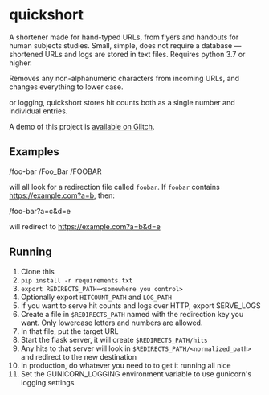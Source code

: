 # quickshort
A shortener made for hand-typed URLs, from flyers and handouts for human subjects studies. Small, simple, does not require a database — shortened URLs and logs are stored in text files. Requires python 3.7 or higher.

Removes any non-alphanumeric characters from incoming URLs, and changes everything to lower case.

or logging, quickshort stores hit counts both as a single number and individual entries.

A demo of this project is [available on Glitch](https://glitch.com/edit/#!/quickshort-demo).

## Examples

/foo-bar
/Foo_Bar
/FOOBAR

will all look for a redirection file called `foobar`. If `foobar` contains https://example.com?a=b, then:

/foo-bar?a=c&d=e

will redirect to
https://example.com?a=b&d=e

## Running

1. Clone this
1. `pip install -r requirements.txt`
1. `export REDIRECTS_PATH=<somewhere you control>`
1. Optionally export `HITCOUNT_PATH` and `LOG_PATH`
1. If you want to serve hit counts and logs over HTTP, export SERVE_LOGS
1. Create a file in `$REDIRECTS_PATH` named with the redirection key you want. Only lowercase letters and numbers are allowed.
1. In that file, put the target URL
1. Start the flask server, it will create `$REDIRECTS_PATH/hits`
1. Any hits to that server will look in `$REDIRECTS_PATH/<normalized_path>` and redirect to the new destination
1. In production, do whatever you need to to get it running all nice
1. Set the GUNICORN_LOGGING environment variable to use gunicorn's logging settings
